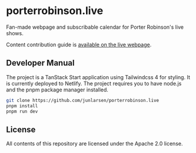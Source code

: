 # porterrobinson.live

Fan-made webpage and subscribable calendar for Porter Robinson's live shows. 

Content contribution guide is [available on the live webpage](https://porterrobinson.live/contribute).

## Developer Manual

The project is a TanStack Start application using Tailwindcss 4 for styling. It
is currently deployed to Netlify. The project requires you to have node.js and the
pnpm package manager installed.

```bash
git clone https://github.com/junlarsen/porterrobinson.live
pnpm install
pnpm run dev
```

## License

All contents of this repository are licensed under the Apache 2.0 license.
